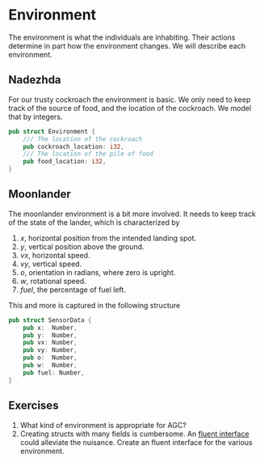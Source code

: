 # Environment
The environment is what the individuals are inhabiting. Their actions determine
in part how the environment changes. We will describe each environment.

## Nadezhda
For our trusty cockroach the environment is basic. We only need to keep track of
the source of food, and the location of the cockroach. We model that by
integers.

```rust
pub struct Environment {
    /// The location of the cockroach
    pub cockroach_location: i32,
    /// The location of the pile of food
    pub food_location: i32,
}
```

## Moonlander
The moonlander environment is a bit more involved. It needs to keep track of the
state of the lander, which is characterized by

1. *x*, horizontal position from the intended landing spot.
2. *y*, vertical position above the ground.
3. *vx*, horizontal speed.
4. *vy*, vertical speed.
5. *o*, orientation in radians, where zero is upright.
6. *w*, rotational speed.
7. *fuel*, the percentage of fuel left.

This and more is captured in the following structure

```rust
pub struct SensorData {
    pub x:  Number,
    pub y:  Number,
    pub vx: Number,
    pub vy: Number,
    pub o:  Number,
    pub w:  Number,
    pub fuel: Number,
}
```

## Exercises
1. What kind of environment is appropriate for AGC?
2. Creating structs with many fields is cumbersome.
   An [fluent interface](https://en.wikipedia.org/wiki/Fluent_interface) could
   alleviate the nuisance. Create an fluent interface for the various
   environment.  
